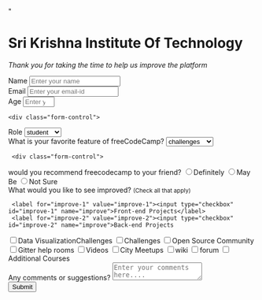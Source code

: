 "<h1 id="title">Sri Krishna Institute Of Technology</h1>
<p id="description"><i>Thank you for taking the time to help us improve the platform</i></p>
<form id=surnumber-label
  <div class="form-control">
  <label for="name" id="name-label">
    Name
  </label>
    <input type="text" id="name" placeholder="Enter your name" required/>

  </div>

<div class="form-control">
  <label for="email" id="email-label">
    Email
  </label>
    <input type="email" id="email" placeholder="Enter your email-id" required/>
  </div>

  <div class="form-control">
  <label for="age" id="number-label">
    Age
  </label>
    <input type="number" id="age" placeholder="Enter your age" required min="0" max="100"/>
  </div>

    <div class="form-control">
  <label for="role" id="label-role">
    Role
  </label>
     <select name="role" id="dropdown">
       <option value="student">student</option>
        <option value="teacher">teacher</option>
        <option value="full-time">full-time</option>
        <option value="part-time">part-time</option>
     </select>
     </div>


   <div class="form-control">
  <label for="feature" id="label-role">
    What is your favorite feature of freeCodeCamp?
  </label>
     <select name="feature" id="feature">
       <option value="challenges">challenges</option>
        <option value="projects">projects</option>
        <option value="community">community</option>
        <option value="open-source">open source</option>
     </select>
     </div>

     <div class="form-control">
  <label>
    would you recommend freecodecamp to your friend?
  </label>
       <label for="recommend"><input type="radio" id="recommend-1" name="recommend" value="definitely">Definitely</label>
       <label for="recommend"><input type="radio" id="recommend-2"name="recommend"name="recommend" value="may-be">May Be</label>
       <label for="recommend"><input type="radio" id="recommend-3"name="recommend" value="not-sure">Not Sure</label>
    </div>
  <div class="form-control">
    <label>What would you like to see improved? <small>(Check all that apply)</small></label>

     <label for="improve-1" value="improve-1"><input type="checkbox" id="improve-1" name="improve">Front-end Projects</label>
     <label for="improve-2" value="improve-2"><input type="checkbox" id="improve-2" name="improve">Back-end Projects
</label>
     <label for="improve-3" value="improve-3"><input type="checkbox" id="improve-3" name="improve">Data VisualizationChallenges</label>
     <label for="improve-4" value="improve-4"><input type="checkbox" id="improve-4" name="improve">Challenges</label>
     <label for="improve-5" value="improve-5"><input type="checkbox" id="improve-5" name="improve">Open Source Community
</label>
     <label for="improve-6" value="improve-6"><input type="checkbox" id="improve-6" name="improve">Gitter help rooms</label>
     <label for="improve-7" value="improve-7"><input type="checkbox" id="improve-7" name="improve">Videos</label>
     <label for="improve-8" value="improve-8"><input type="checkbox" id="improve-8" name="improve">City Meetups</label>
     <label for="improve-9" value="improve-9"><input type="checkbox" id="improve-9" name="improve">wiki</label>
     <label for="improve-10" value="improve-10"><input type="checkbox" id="improve-10" name="improve">forum</label>
    <label for="improve-11" value="improve-11"><input type="checkbox" id="improve-11" name="improve">Additional Courses</label>
    </div>

  <div class="form-control">
    <label for="comments">Any comments or suggestions?</label>
    <textarea name="comments" id="comments" placeholder="Enter your comments here...."></textarea>
  </div>
  <button type="submit" id="submit"> Submit </button>
</form>
